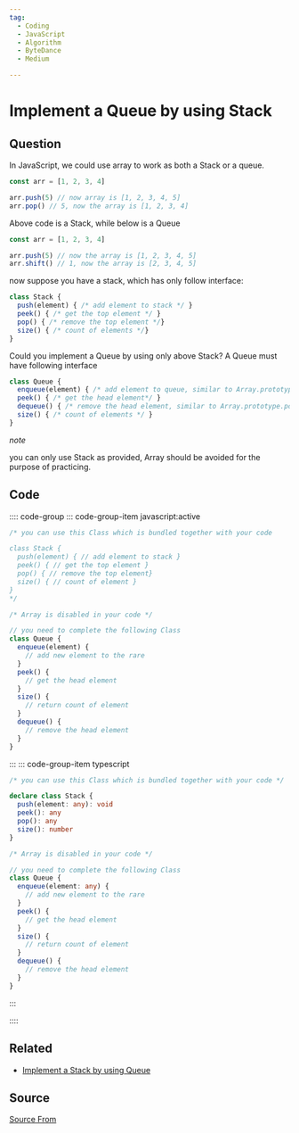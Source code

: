 ```yaml
---
tag:
  - Coding
  - JavaScript
  - Algorithm
  - ByteDance
  - Medium

---
```

  
# Implement a Queue by using Stack

## Question
In JavaScript, we could use array to work as both a Stack or a queue.

```js
const arr = [1, 2, 3, 4]

arr.push(5) // now array is [1, 2, 3, 4, 5]
arr.pop() // 5, now the array is [1, 2, 3, 4]
```

Above code is a Stack, while below is a Queue

```js
const arr = [1, 2, 3, 4]

arr.push(5) // now the array is [1, 2, 3, 4, 5]
arr.shift() // 1, now the array is [2, 3, 4, 5]
```

now suppose you have a stack, which has only follow interface:

```js
class Stack {
  push(element) { /* add element to stack */ }
  peek() { /* get the top element */ }
  pop() { /* remove the top element */}
  size() { /* count of elements */}
}
```

Could you implement a Queue by using only above Stack? A Queue must have following interface

```js
class Queue {
  enqueue(element) { /* add element to queue, similar to Array.prototype.push */ }
  peek() { /* get the head element*/ }
  dequeue() { /* remove the head element, similar to Array.prototype.pop */ }
  size() { /* count of elements */ }
}
```

_note_

you can only use Stack as provided, Array should be avoided for the purpose of practicing.

## Code
:::: code-group
::: code-group-item javascript:active
```javascript
/* you can use this Class which is bundled together with your code

class Stack {
  push(element) { // add element to stack }
  peek() { // get the top element }
  pop() { // remove the top element}
  size() { // count of element }
}
*/

/* Array is disabled in your code */

// you need to complete the following Class
class Queue {
  enqueue(element) { 
    // add new element to the rare
  }
  peek() { 
    // get the head element
  }
  size() { 
    // return count of element
  }
  dequeue() {
    // remove the head element
  }
}
```
:::
    ::: code-group-item typescript
```typescript
/* you can use this Class which is bundled together with your code */

declare class Stack {
  push(element: any): void
  peek(): any
  pop(): any
  size(): number
}

/* Array is disabled in your code */

// you need to complete the following Class
class Queue {
  enqueue(element: any) { 
    // add new element to the rare
  }
  peek() { 
    // get the head element
  }
  size() { 
    // return count of element
  }
  dequeue() {
    // remove the head element
  }
}
```
:::
    
::::


## Related

+ [Implement a Stack by using Queue](./Implement-a-Stack-by-using-Queue)
##  Source
[Source From](https://bigfrontend.dev/problem/implement-a-queue-by-using-stack)

  
